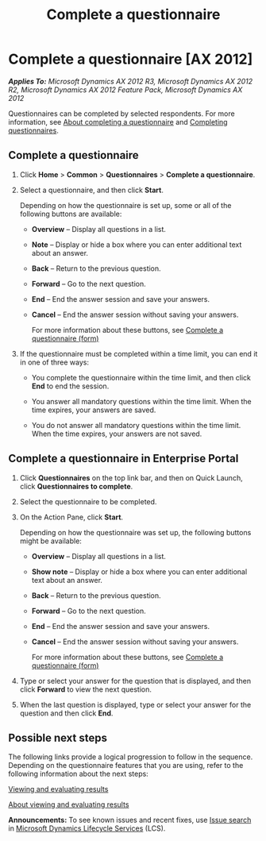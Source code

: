 ﻿---
title: Complete a questionnaire
TOCTitle: Complete a questionnaire
ms:assetid: 4486a805-b4be-4e5e-92ac-b09dbb5a3553
ms:mtpsurl: https://technet.microsoft.com/en-us/library/Aa496975(v=AX.60)
ms:contentKeyID: 41702385
ms.date: 04/18/2014
mtps_version: v=AX.60
---

# Complete a questionnaire [AX 2012]


_**Applies To:** Microsoft Dynamics AX 2012 R3, Microsoft Dynamics AX 2012 R2, Microsoft Dynamics AX 2012 Feature Pack, Microsoft Dynamics AX 2012_

Questionnaires can be completed by selected respondents. For more information, see [About completing a questionnaire](about-completing-a-questionnaire.md) and [Completing questionnaires](completing-questionnaires.md).

## Complete a questionnaire

1.  Click **Home** \> **Common** \> **Questionnaires** \> **Complete a questionnaire**.

2.  Select a questionnaire, and then click **Start**.
    
    Depending on how the questionnaire is set up, some or all of the following buttons are available:
    
      - **Overview** – Display all questions in a list.
    
      - **Note** – Display or hide a box where you can enter additional text about an answer.
    
      - **Back** – Return to the previous question.
    
      - **Forward** – Go to the next question.
    
      - **End** – End the answer session and save your answers.
    
      - **Cancel** – End the answer session without saving your answers.
        
        For more information about these buttons, see [Complete a questionnaire (form)](https://technet.microsoft.com/en-us/library/aa552034\(v=ax.60\))

3.  If the questionnaire must be completed within a time limit, you can end it in one of three ways:
    
      - You complete the questionnaire within the time limit, and then click **End** to end the session.
    
      - You answer all mandatory questions within the time limit. When the time expires, your answers are saved.
    
      - You do not answer all mandatory questions within the time limit. When the time expires, your answers are not saved.

## Complete a questionnaire in Enterprise Portal

1.  Click **Questionnaires** on the top link bar, and then on Quick Launch, click **Questionnaires to complete**.

2.  Select the questionnaire to be completed.

3.  On the Action Pane, click **Start**.
    
    Depending on how the questionnaire was set up, the following buttons might be available:
    
      - **Overview** – Display all questions in a list.
    
      - **Show note** – Display or hide a box where you can enter additional text about an answer.
    
      - **Back** – Return to the previous question.
    
      - **Forward** – Go to the next question.
    
      - **End** – End the answer session and save your answers.
    
      - **Cancel** – End the answer session without saving your answers.
        
        For more information about these buttons, see [Complete a questionnaire (form)](https://technet.microsoft.com/en-us/library/aa552034\(v=ax.60\))

4.  Type or select your answer for the question that is displayed, and then click **Forward** to view the next question.

5.  When the last question is displayed, type or select your answer for the question and then click **End**.

## Possible next steps

The following links provide a logical progression to follow in the sequence. Depending on the questionnaire features that you are using, refer to the following information about the next steps:

[Viewing and evaluating results](viewing-and-evaluating-results.md)

[About viewing and evaluating results](about-viewing-and-evaluating-results.md)

  
**Announcements:** To see known issues and recent fixes, use [Issue search](http://go.microsoft.com/fwlink/?linkid=389258) in [Microsoft Dynamics Lifecycle Services](http://go.microsoft.com/fwlink/?linkid=306505) (LCS).

